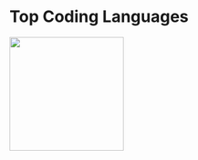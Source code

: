 # Top Coding Languages
<a href="https://github.com/anuraghazra/github-readme-stats">
<!--  <img height=200 align="center" src="https://github-readme-stats.vercel.app/api?username=anuraghazra" /> --> 
</a>
<a href="https://github.com/kevinswan102/convoychat">
  <img height=200 align="center" src="https://github-readme-stats.vercel.app/api/top-langs?username=kevinswan102&layout=compact&langs_count=10&card_width=320" />
</a>




<!--
**[![Kevin's GitHub stats](https://github-readme-stats.vercel.app/api?username=kevinswan102)](https://github.com/kevinswan102/github-readme-stats)

![Top Langs](https://github-readme-stats.vercel.app/api/top-langs/?username=kevinswan102)
-->

<!--
**kevinswan102/kevinswan102** is a ✨ _special_ ✨ repository because its `README.md` (this file) appears on your GitHub profile.

Here are some ideas to get you started:

- 🔭 I’m currently working on ...
- 🌱 I’m currently learning ...
- 👯 I’m looking to collaborate on ...
- 🤔 I’m looking for help with ...
- 💬 Ask me about ...
- 📫 How to reach me: ...
- 😄 Pronouns: ...
- ⚡ Fun fact: ...
-->
